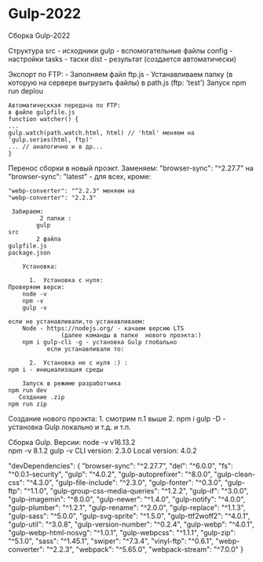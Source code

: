 # Gulp-2022
Сборка Gulp-2022

Структура
  src - исходники
  gulp  - вспомогательные файлы
      config - настройки
      tasks - таски
  dist - результат (создается автоматически)

Экспорт по FTP:
	- Заполняем файл ftp.js
	- Устанавливаем папку (в которую на сервере выгрузить файлы)
 	   в path.js (ftp: 'test')
    Запуск 
	npm run deplou

    Автоматическкая передача по FTP:
	в файле gulpfile.js 
	function watcher() {
	...
	gulp.watch(path.watch.html, html) // 'html' меняем на 'gulp.series(html, ftp)'
	... // аналогично и в др...
	}

Перенос сборки в новый проэкт.
     Заменяем:
	"browser-sync": "^2.27.7" на
	"browser-sync": "latest" - для всех, кроме:

	"webp-converter": "^2.2.3" меняем на
	"webp-converter": "2.2.3"

     Забираем:
             2 папки :
           	gulp
	src
            2 файла
	gulpfile.js
	package.json
    
        Установка:
	
          1.  Установка с нуля:
	Проверяем верси:
		node -v
		npm -v  
		gulp -v

	если не устанавливали,то устанавливаем:
	    Node - https://nodejs.org/ - качаем версию LTS
             	   (далее команды в папке  нового проэкта:)
	    npm i gulp-cli -g - установка Gulp глобально
               если устанавливали то:

          2.  Установка не с нуля :) :
	npm i - инициализация среды	

        Запуск в режиме разработчика
	npm run dev
       Создание .zip
	npm run zip

Создание нового проэкта:
	1. смотрим п.1 выше
	2.  npm i gulp -D      - установка Gulp локально
		и т.д. и т.п.


Сборка Gulp.
    Версии:
	node -v          v16.13.2	
	npm -v           8.1.2
	gulp -v	CLI version: 2.3.0
		Local version: 4.0.2

"devDependencies": {
    "browser-sync": "^2.27.7",
    "del": "^6.0.0",
    "fs": "^0.0.1-security",
    "gulp": "^4.0.2",
    "gulp-autoprefixer": "^8.0.0",
    "gulp-clean-css": "^4.3.0",
    "gulp-file-include": "^2.3.0",
    "gulp-fonter": "^0.3.0",
    "gulp-ftp": "^1.1.0",
    "gulp-group-css-media-queries": "^1.2.2",
    "gulp-if": "^3.0.0",
    "gulp-imagemin": "^8.0.0",
    "gulp-newer": "^1.4.0",
    "gulp-notify": "^4.0.0",
    "gulp-plumber": "^1.2.1",
    "gulp-rename": "^2.0.0",
    "gulp-replace": "^1.1.3",
    "gulp-sass": "^5.0.0",
    "gulp-svg-sprite": "^1.5.0",
    "gulp-ttf2woff2": "^4.0.1",
    "gulp-util": "^3.0.8",
    "gulp-version-number": "^0.2.4",
    "gulp-webp": "^4.0.1",
    "gulp-webp-html-nosvg": "^1.0.1",
    "gulp-webpcss": "^1.1.1",
    "gulp-zip": "^5.1.0",
    "sass": "^1.45.1",
    "swiper": "^7.3.4",
    "vinyl-ftp": "^0.6.1",
    "webp-converter": "^2.2.3",
    "webpack": "^5.65.0",
    "webpack-stream": "^7.0.0"
  }
